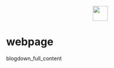 <p align="center">
    <img src="https://img.shields.io/github/followers/EhoumanEvans?style=social"
        height="40">


# webpage
 blogdown_full_content

